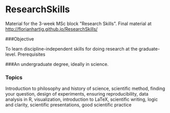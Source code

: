 ResearchSkills
==============

Material for the 3-week MSc block "Research Skills". Final material at http://florianhartig.github.io/ResearchSkills/ 

###Objective

To learn discipline-independent skills for doing research at the graduate-level.
Prerequisites

###An undergraduate degree, ideally in science. 


### Topics

Introduction to philosophy and history of science, scientific method, finding your question, design of experiments, ensuring reproducibility, data analysis in R, visualization, introduction to LaTeX, scientific writing, logic and clarity, scientific presentations, good scientific practice
